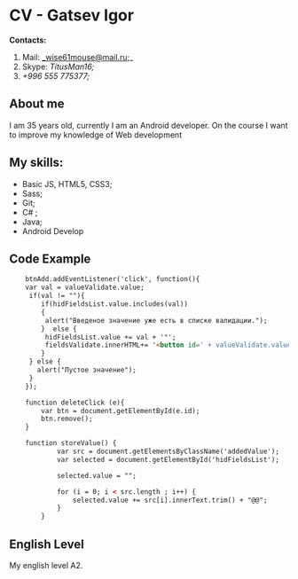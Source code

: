 # CV - Gatsev Igor
__Contacts:__ 
1. Mail: _wise61mouse@mail.ru;_
1. Skype: _TitusMan16;_ 
1. _+996 555 775377;_

## About me

I am 35 years old, currently I am an Android developer. On the course I want to improve my knowledge of Web development


## My skills: 
* Basic JS, HTML5, CSS3;
* Sass;
* Git; 
* C# ;
* Java;
* Android Develop

## Code Example
```html
    btnAdd.addEventListener('click', function(){
    var val = valueValidate.value;
     if(val != ""){
        if(hidFieldsList.value.includes(val))
        {
         alert("Введеное значение уже есть в списке валидации.");
        }  else {
         hidFieldsList.value += val + '"';
         fieldsValidate.innerHTML+= '<button id=' + valueValidate.value + ' class="addedValue"  type="button" onClick="deleteClick(this); storeValue()">' + valueValidate.value.trim() + '</button>';
        }
     } else {
       alert("Пустое значение");
     }
    });

    function deleteClick (e){
        var btn = document.getElementById(e.id);
        btn.remove();
    }

    function storeValue() {
            var src = document.getElementsByClassName('addedValue');
            var selected = document.getElementById('hidFieldsList');

            selected.value = "";

            for (i = 0; i < src.length ; i++) {
                selected.value += src[i].innerText.trim() + "@@";
            }
    	}
```

## English Level
My english level A2.

